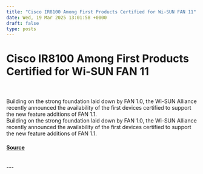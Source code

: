 ```yaml
---
title: "Cisco IR8100 Among First Products Certified for Wi-SUN FAN 11"
date: Wed, 19 Mar 2025 13:01:58 +0000
draft: false
type: posts
---
```

# Cisco IR8100 Among First Products Certified for Wi-SUN FAN 11

<br/>

<br/>
Building on the strong foundation laid down by FAN 1.0, the Wi-SUN Alliance recently announced the availability of the first devices certified to support the new feature additions of FAN 1.1.
<br/>
Building on the strong foundation laid down by FAN 1.0, the Wi-SUN Alliance recently announced the availability of the first devices certified to support the new feature additions of FAN 1.1.

#### [Source](https://blogs.cisco.com/industrial-iot/cisco-ir8100-among-first-products-certified-for-wi-sun-fan-1-1)

<br/>
---
